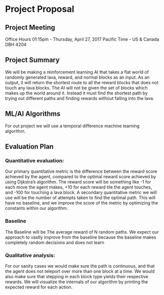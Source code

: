 # Project Proposal
## Project Meeting
Office Hours
01:15pm - Thursday, April 27, 2017
Pacific Time - US & Canada
DBH 4204

## Project Summary
We will be making a reinforcement learning AI that takes a flat world of randomly generated lava, reward, and normal blocks as an input. As an output, it will return the shortest route to all the reward blocks that does not touch any lava blocks. The AI will not be given the set of blocks which makes up the world around it. Instead it must find the shortest path by trying out different paths and finding rewards without falling into the lava.

## ML/AI Algorithms
For out project we will use a temporal difference machine learning algorithm. 

## Evaluation Plan
### Quantitative evaluation:
Our primary quantitative metric is the difference between the reward score achieved by the agent, compared to the optimal reward score achieved by using Dijkstra’s algorithm. The reward score will be something like -1 for each move the agent makes, +10 for each reward tile the agent touches, and -100 for touching a lava block. A secondary quantitative metric we will use will be the number of attempts taken to find the optimal path. This will have no baseline, and we improve the score of the metric by optimizing the constants within our algorithm. 
### Baseline
The Baseline will be The average reward of N random paths. We expect our approach to vastly improve from the baseline because the baseline makes completely random decisions and does not learn
### Qualitative analysis:
For our sanity cases we would make sure the path is continuous, and that the agent does not teleport over more than one block at a time. We would also make sure that stepping in each block type yields their respective rewards. We will visualize the internals of our algorithm by printing the expected reward for each action.
